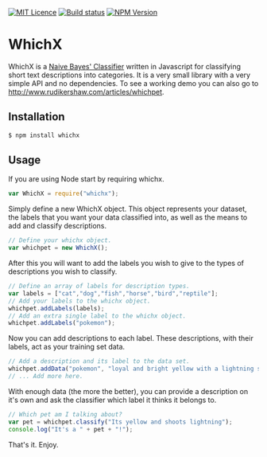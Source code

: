 [![MIT Licence][licence-image]][licence-url]
[![Build status][travis-image]][travis-url]
[![NPM Version][npm-image]][npm-url]
# WhichX

WhichX is a [Naive Bayes' Classifier](https://en.wikipedia.org/wiki/Naive_Bayes_classifier) written in Javascript for classifying short text descriptions into categories. It is a very small library with a very simple API and no dependencies. To see a working demo you can also go to http://www.rudikershaw.com/articles/whichpet.

## Installation

```bash
$ npm install whichx
```

## Usage

If you are using Node start by requiring whichx.

```js
var WhichX = require("whichx");
```

Simply define a new WhichX object. This object represents your dataset, the labels that you want your data classified into, as well as the means to add and classify descriptions.
```js
// Define your whichx object.
var whichpet = new WhichX();
```

After this you will want to add the labels you wish to give to the types of descriptions you wish to classify.
```js
// Define an array of labels for description types.
var labels = ["cat","dog","fish","horse","bird","reptile"];
// Add your labels to the whichx object.
whichpet.addLabels(labels);
// Add an extra single label to the whichx object.
whichpet.addLabels("pokemon");
```

Now you can add descriptions to each label. These descriptions, with their labels, act as your training set data.
```js
// Add a description and its label to the data set.
whichpet.addData("pokemon", "loyal and bright yellow with a lightning shaped tail");
// ... Add more here.
```

With enough data (the more the better), you can provide a description on it's own and ask the classifier which label it thinks it belongs to.
```js
// Which pet am I talking about?
var pet = whichpet.classify("Its yellow and shoots lightning");
console.log("It's a " + pet + "!");
```

That's it. Enjoy.

[licence-image]: http://img.shields.io/npm/l/gulp-rtlcss.svg?style=flat
[licence-url]: https://tldrlegal.com/license/mit-license
[travis-image]: https://travis-ci.org/rudikershaw/whichx.svg?branch=master
[travis-url]: https://travis-ci.org/rudikershaw/whichx
[npm-image]: http://img.shields.io/npm/v/whichx.svg?style=flat
[npm-url]: https://www.npmjs.org/package/whichx
